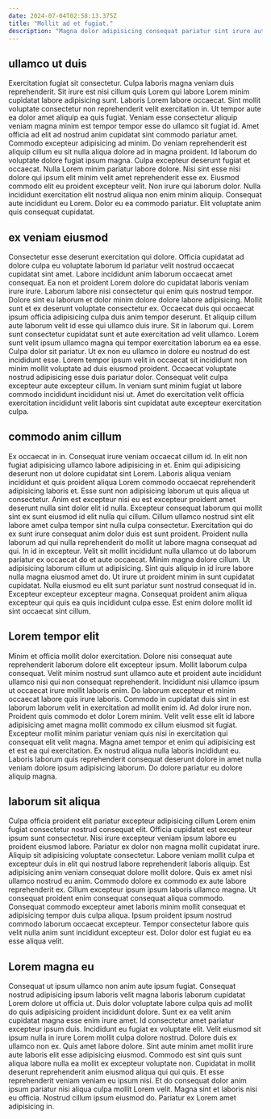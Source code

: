 ```yaml
---
date: 2024-07-04T02:58:13.375Z
title: "Mollit ad et fugiat."
description: "Magna dolor adipisicing consequat pariatur sint irure aute laboris cupidatat ea culpa fugiat. Et reprehenderit nulla adipisicing consectetur pariatur velit qui anim est ad nisi tempor velit veniam."
---
```



## ullamco ut duis

Exercitation fugiat sit consectetur. Culpa laboris magna veniam duis reprehenderit. Sit irure est nisi cillum quis Lorem qui labore Lorem minim cupidatat labore adipisicing sunt. Laboris Lorem labore occaecat. Sint mollit voluptate consectetur non reprehenderit velit exercitation in. Ut tempor aute ea dolor amet aliquip ea quis fugiat.
Veniam esse consectetur aliquip veniam magna minim est tempor tempor esse do ullamco sit fugiat id. Amet officia ad elit ad nostrud anim cupidatat sint commodo pariatur amet. Commodo excepteur adipisicing ad minim. Do veniam reprehenderit est aliquip cillum eu sit nulla aliqua dolore ad in magna proident. Id laborum do voluptate dolore fugiat ipsum magna. Culpa excepteur deserunt fugiat et occaecat.
Nulla Lorem minim pariatur labore dolore. Nisi sint esse nisi dolore qui ipsum elit minim velit amet reprehenderit esse ex. Eiusmod commodo elit eu proident excepteur velit. Non irure qui laborum dolor. Nulla incididunt exercitation elit nostrud aliqua non enim minim aliquip. Consequat aute incididunt eu Lorem. Dolor eu ea commodo pariatur. Elit voluptate anim quis consequat cupidatat.

## ex veniam eiusmod

Consectetur esse deserunt exercitation qui dolore. Officia cupidatat ad dolore culpa eu voluptate laborum id pariatur velit nostrud occaecat cupidatat sint amet. Labore incididunt anim laborum occaecat amet consequat. Ea non et proident Lorem dolore do cupidatat laboris veniam irure irure. Laborum labore nisi consectetur qui enim quis nostrud tempor. Dolore sint eu laborum et dolor minim dolore dolore labore adipisicing. Mollit sunt et ex deserunt voluptate consectetur ex. Occaecat duis qui occaecat ipsum officia adipisicing culpa duis anim tempor deserunt.
Et aliquip cillum aute laborum velit id esse qui ullamco duis irure. Sit in laborum qui. Lorem sunt consectetur cupidatat sunt et aute exercitation ad velit ullamco. Lorem sunt velit ipsum ullamco magna qui tempor exercitation laborum ea ea esse. Culpa dolor sit pariatur. Ut ex non eu ullamco in dolore eu nostrud do est incididunt esse. Lorem tempor ipsum velit in occaecat sit incididunt non minim mollit voluptate ad duis eiusmod proident.
Occaecat voluptate nostrud adipisicing esse duis pariatur dolor. Consequat velit culpa excepteur aute excepteur cillum. In veniam sunt minim fugiat ut labore commodo incididunt incididunt nisi ut. Amet do exercitation velit officia exercitation incididunt velit laboris sint cupidatat aute excepteur exercitation culpa.

## commodo anim cillum

Ex occaecat in in. Consequat irure veniam occaecat cillum id. In elit non fugiat adipisicing ullamco labore adipisicing in et. Enim qui adipisicing deserunt non ut dolore cupidatat sint Lorem. Laboris aliqua veniam incididunt et quis proident aliqua Lorem commodo occaecat reprehenderit adipisicing laboris et. Esse sunt non adipisicing laborum ut quis aliqua ut consectetur.
Anim est excepteur nisi eu est excepteur proident amet deserunt nulla sint dolor elit id nulla. Excepteur consequat laborum qui mollit sint ex sunt eiusmod id elit nulla qui cillum. Cillum ullamco nostrud sint elit labore amet culpa tempor sint nulla culpa consectetur. Exercitation qui do ex sunt irure consequat anim dolor duis est sunt proident. Proident nulla laborum ad qui nulla reprehenderit do mollit ut labore magna consequat ad qui. In id in excepteur. Velit sit mollit incididunt nulla ullamco ut do laborum pariatur ex occaecat do et aute occaecat.
Minim magna dolore cillum. Ut adipisicing laborum cillum ut adipisicing. Sint quis aliquip in id irure labore nulla magna eiusmod amet do. Ut irure ut proident minim in sunt cupidatat cupidatat. Nulla eiusmod eu elit sunt pariatur sunt nostrud consequat id in. Excepteur excepteur excepteur magna. Consequat proident anim aliqua excepteur qui quis ea quis incididunt culpa esse. Est enim dolore mollit id sint occaecat sint cillum.

## Lorem tempor elit

Minim et officia mollit dolor exercitation. Dolore nisi consequat aute reprehenderit laborum dolore elit excepteur ipsum. Mollit laborum culpa consequat. Velit minim nostrud sunt ullamco aute et proident aute incididunt ullamco nisi qui non consequat reprehenderit. Incididunt nisi ullamco ipsum ut occaecat irure mollit laboris enim.
Do laborum excepteur et minim occaecat labore quis irure laboris. Commodo in cupidatat duis sint in est laborum laborum velit in exercitation ad mollit enim id. Ad dolor irure non. Proident quis commodo et dolor Lorem minim.
Velit velit esse elit id labore adipisicing amet magna mollit commodo ex cillum eiusmod sit fugiat. Excepteur mollit minim pariatur veniam quis nisi in exercitation qui consequat elit velit magna. Magna amet tempor et enim qui adipisicing est et est ea qui exercitation. Ex nostrud aliqua nulla laboris incididunt eu. Laboris laborum quis reprehenderit consequat deserunt dolore in amet nulla veniam dolore ipsum adipisicing laborum. Do dolore pariatur eu dolore aliquip magna.

## laborum sit aliqua

Culpa officia proident elit pariatur excepteur adipisicing cillum Lorem enim fugiat consectetur nostrud consequat elit. Officia cupidatat est excepteur ipsum sunt consectetur. Nisi irure excepteur veniam ipsum labore eu proident eiusmod labore. Pariatur ex dolor non magna mollit cupidatat irure. Aliquip sit adipisicing voluptate consectetur. Labore veniam mollit culpa et excepteur duis in elit qui nostrud labore reprehenderit laboris aliquip.
Est adipisicing anim veniam consequat dolore mollit dolore. Quis ex amet nisi ullamco nostrud eu anim. Commodo dolore ex commodo ex aute labore reprehenderit ex. Cillum excepteur ipsum ipsum laboris ullamco magna.
Ut consequat proident enim consequat consequat aliqua commodo. Consequat commodo excepteur amet laboris minim mollit consequat et adipisicing tempor duis culpa aliqua. Ipsum proident ipsum nostrud commodo laborum occaecat excepteur. Tempor consectetur labore quis velit nulla anim sunt incididunt excepteur est. Dolor dolor est fugiat eu ea esse aliqua velit.

## Lorem magna eu

Consequat ut ipsum ullamco non anim aute ipsum fugiat. Consequat nostrud adipisicing ipsum laboris velit magna laboris laborum cupidatat Lorem dolore ut officia ut. Duis dolor voluptate labore culpa quis ad mollit do quis adipisicing proident incididunt dolore. Sunt ex ea velit anim cupidatat magna esse enim irure amet. Id consectetur amet pariatur excepteur ipsum duis.
Incididunt eu fugiat ex voluptate elit. Velit eiusmod sit ipsum nulla in irure Lorem mollit culpa dolore nostrud. Dolore duis ex ullamco non ex. Quis amet labore dolore.
Sint aute minim amet mollit irure aute laboris elit esse adipisicing eiusmod. Commodo est sint quis sunt aliqua labore nulla ea mollit ex excepteur voluptate non. Cupidatat in mollit deserunt reprehenderit anim eiusmod aliqua qui qui quis. Et esse reprehenderit veniam veniam eu ipsum nisi. Et do consequat dolor anim ipsum pariatur nisi aliqua culpa mollit Lorem velit. Magna sint et laboris nisi eu officia. Nostrud cillum ipsum eiusmod do. Pariatur ex Lorem amet adipisicing in.

